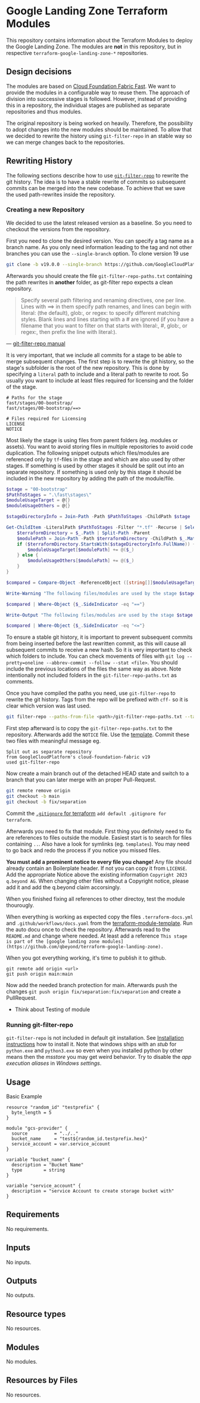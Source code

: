 # Google Landing Zone Terraform Modules

This repository contains information about the Terraform Modules to deploy the Google Landing Zone. The modules are **not** in this repository, but in respective `terraform-google-landing-zone-*` repositories.

## Design decisions

The modules are based on [Cloud Foundation Fabric Fast](https://github.com/GoogleCloudPlatform/cloud-foundation-fabric/tree/master/fast). We want to provide the modules in a configurable way to reuse them. The approach of division into successive stages is followed. However, instead of providing this in a repository, the individual stages are published as separate repositories and thus modules.  

The original repository is being worked on heavily. Therefore, the possibility to adopt changes into the new modules should be maintained. To allow that we decided to rewrite the history using `git-filter-repo` in an stable way so we can merge changes back to the repositories.

## Rewriting History

The following sections describe how to use [`git-filter-repo`](https://github.com/newren/git-filter-repo) to rewrite the git history. The idea is to have a stable rewrite of commits so subsequent commits can be merged into the new codebase. To achieve that we save the used path-rewrites inside the repository.

### Creating a new Repository

We decided to use the latest released version as a baseline. So you need to checkout the versions from the repository.

First you need to clone the desired version. You can specify a tag name as a branch name. As you only need information leading to the tag and not other branches you can use the `--single-branch` option. To clone version 19 use

```bash
git clone -b v19.0.0 --single-branch https://github.com/GoogleCloudPlatform/cloud-foundation-fabric.git
```

Afterwards you should create the file `git-filter-repo-paths.txt` containing the path rewrites in **another** folder, as git-filter repo expects a clean repository.

> Specify several path filtering and renaming directives, one per line. Lines with ==> in them specify path renames, and lines can begin with literal: (the default), glob:, or regex: to specify different matching styles. Blank lines and lines starting with a # are ignored (if you have a filename that you want to filter on that starts with literal:, #, glob:, or regex:, then prefix the line with literal:).

— [git-filter-repo manual](https://htmlpreview.github.io/?https://github.com/newren/git-filter-repo/blob/docs/html/git-filter-repo.html)

It is very important, that we include all commits for a stage to be able to merge subsequent changes. The first step is to rewrite the git history, so the stage's subfolder is the root of the new repository. This is done by specifying a `literal` path to include and a literal path to rewrite to root. So usually you want to include at least files required for licensing and the folder of the stage.

```
# Paths for the stage
fast/stages/00-bootstrap/
fast/stages/00-bootstrap/==>

# Files required for Licensing
LICENSE
NOTICE
```

Most likely the stage is using files from parent folders (eg. modules or assets). You want to avoid storing files in multiple repositories to avoid code duplication. The following snippet outputs which files/modules are referenced only by `tf`-files in the stage and which are also used by other stages. If something is used by other stages it should be split out into an separate repository. If something is used only by this stage it should be included in the new repository by adding the path of the module/file.

```powershell 
$stage = "00-bootstrap"
$PathToStages = ".\fast\stages\"
$moduleUsageTarget = @{}
$moduleUsageOthers = @{}

$stageDirectoryInfo = Join-Path -Path $PathToStages -ChildPath $stage | Get-Item

Get-ChildItem -LiteralPath $PathToStages -Filter "*.tf" -Recurse | Select-String -Pattern '(?<=").*\.\..*(?=")' | ForEach-Object {
    $terraformDirectory = $_.Path | Split-Path -Parent
    $modulePath = Join-Path -Path $terraformDirectory -ChildPath $_.Matches.Value -Resolve | Resolve-Path -Relative
    if ($terraformDirectory.StartsWith($stageDirectoryInfo.FullName)) {
        $moduleUsageTarget[$modulePath] += @($_)
    } else {
        $moduleUsageOthers[$modulePath] += @($_)
    }
}

$compared = Compare-Object -ReferenceObject ([string[]]$moduleUsageTarget.Keys) -DifferenceObject ([string[]]$moduleUsageOthers.Keys) -IncludeEqual -PassThru

Write-Warning "The following files/modules are used by the stage $stage and other stages"

$compared | Where-Object {$_.SideIndicator -eq "=="}

Write-Output "The following files/modules are used by the stage $stage only"

$compared | Where-Object {$_.SideIndicator -eq "<="}
```

To ensure a stable git history, it is important to prevent subsequent commits from being inserted before the last rewritten commit, as this will cause all subsequent commits to receive a new hash. So it is very important to check which folders to include. You can check movements of files with `git log --pretty=oneline --abbrev-commit --follow --stat <file>`. You should include the previous locations of the files the same way as above. Note intentionally not included folders in the `git-filter-repo-paths.txt` as comments.

Once you have compiled the paths you need, use `git-filter-repo` to rewrite the git history. Tags from the repo will be prefixed with `cff-` so it is clear which version was last used.

```bash
git filter-repo --paths-from-file <path>/git-filter-repo-paths.txt --tag-rename '':'cff-'
```

First step afterward is to copy the `git-filter-repo-paths.txt` to the repository. Afterwards add the `NOTICE` file. Use the [template](NOTICE.template). Commit these two files with meaningful message eg. 

```text
Split out as separate repository
from GoogleCloudPlatform's cloud-foundation-fabric v19
used git-filter-repo
```

Now create a main branch out of the detached HEAD state and switch to a branch that you can later merge with an proper Pull-Request.

```bash
git remote remove origin
git checkout -b main
git checkout -b fix/separation
```


Commit the [`.gitignore` for terraform](https://github.com/github/gitignore/blob/main/Terraform.gitignore) `add default .gitignore for terraform`.

Afterwards you need to fix that module. First thing you definitely need to fix are references to files outside the module. Easiest start is to search for files containing `..`. Also have a look for symlinks (eg. `templates`). You may need to go back and redo the process if you notice you missed files. 

**You must add a prominent notice to every file you change!** Any file should already contain an Boilerplate header. If not you can copy it from `LICENSE`. Add the appropriate Notice above the existing information `Copyright 2023 q.beyond AG`. When changing other files without a Copyright notice, please add it and add the q.beyond claim accorsingly.

When you finished fixing all references to other directoy, test the module thourougly. 

When everything is working as expected copy the files `.terraform-docs.yml` and `.github/workflows/docs.yaml` from the [terraform-module-template](https://github.com/qbeyond/terraform-module-template). Run the auto docu once to check the repository. Afterwards read to the `README.md` and change where needed. At least add a reference `This stage is part of the [google landing zone modules](https://github.com/qbeyond/terraform-google-landing-zone).`

When you got everything working, it's time to publish it to github.

```
git remote add origin <url>
git push origin main:main
```

Now add the needed branch protection for main. Afterwards push the changes `git push origin fix/separation:fix/separation` and create a PullRequest.

- Think about Testing of module

### Running git-filter-repo

`git-filter-repo` is not included in default git installation. See [Installation instructions](https://github.com/newren/git-filter-repo/blob/main/INSTALL.md) how to install it. Note that windows ships with an *stub* for `python.exe` and `python3.exe` so even when you installed python by other means then the *msstore* you may get weird behavior. Try to disable the *app execution aliases* in *Windows settings*.

<!-- BEGIN_TF_DOCS -->
## Usage

Basic Example
```hcl
resource "random_id" "testprefix" {
  byte_length = 5
}

module "gcs-provider" {
  source          = "../.."
  bucket_name     = "test${random_id.testprefix.hex}"
  service_account = var.service_account
}

variable "bucket_name" {
  description = "Bucket Name"
  type        = string
}

variable "service_account" {
  description = "service Account to create storage bucket with"
}
```

## Requirements

No requirements.

## Inputs

No inputs.
## Outputs

No outputs.
## Resource types

No resources.


## Modules

No modules.
## Resources by Files

No resources.

<!-- END_TF_DOCS -->